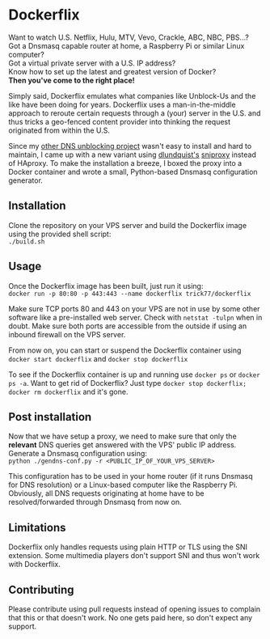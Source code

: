 Dockerflix
========

Want to watch U.S. Netflix, Hulu, MTV, Vevo, Crackle, ABC, NBC, PBS...?  
Got a Dnsmasq capable router at home, a Raspberry Pi or similar Linux computer?  
Got a virtual private server with a U.S. IP address?  
Know how to set up the latest and greatest version of Docker?  
**Then you've come to the right place!**

Simply said, Dockerflix emulates what companies like Unblock-Us and the like have been doing for years. Dockerflix uses a man-in-the-middle approach to reroute certain requests through a (your) server in the U.S. and thus tricks a geo-fenced content provider into thinking the request originated from within the U.S. 

Since my [other  DNS unblocking project](https://github.com/trick77/tunlr-style-dns-unblocking) wasn't easy to install and hard to maintain, I came up with a new variant using [dlundquist's](https://github.com/dlundquist) [sniproxy](https://github.com/dlundquist/sniproxy) instead of HAproxy. To make the installation a breeze, I boxed the proxy into a Docker container and wrote a small, Python-based Dnsmasq configuration generator.

## Installation

Clone the repository on your VPS server and build the Dockerflix image using the provided shell script:  
 `./build.sh`

## Usage

Once the Dockerflix image has been built, just run it using:  
`docker run -p 80:80 -p 443:443 --name dockerflix trick77/dockerflix`

Make sure TCP ports 80 and 443 on your VPS are not in use by some other software like a pre-installed web server. Check with `netstat -tulpn` when in doubt. Make sure both ports are accessible from the outside if using an inbound firewall on the VPS server.

From now on, you can start or suspend the Dockerflix container using `docker start dockerflix` and `docker stop dockerflix`

To see if the Dockerflix container is up and running use `docker ps` or `docker ps -a`. Want to get rid of Dockerflix? Just type `docker stop dockerflix; docker rm dockerflix` and it's gone. 

## Post installation

Now that we have setup a proxy, we need to make sure that only the **relevant** DNS queries get answered with the VPS' public IP address. Generate a Dnsmasq configuration using:  
`python ./gendns-conf.py -r <PUBLIC_IP_OF_YOUR_VPS_SERVER>`

This configuration has to be used in your home router (if it runs Dnsmasq for DNS resolution) or a Linux-based computer like the Raspberry Pi. Obviously, all DNS requests originating at home have to be resolved/forwarded through Dnsmasq from now on.

## Limitations

Dockerflix only handles requests using plain HTTP or TLS using the SNI extension. Some multimedia players don't support SNI and thus won't work with Dockerflix. 

## Contributing

Please contribute using pull requests instead of opening issues to complain that this or that doesn't work. No one gets paid here, so don't expect any support.
